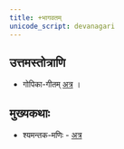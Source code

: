 ```yaml
---
title: +भागवतम्
unicode_script: devanagari
---
```


## उत्तमस्तोत्राणि
- गोपिका-गीतम् [अत्र](/purANam/bhAgavatam/goraxapura-pAThaH/hindy-anuvAdaH/10a_dashamaH_skandhaH_pUrvArdhaH/31_ekatriMsho-dhyAyaH/) ।

## मुख्यकथाः
- श्यमन्तक-मणिः - [अत्र](/purANam/bhAgavatam/goraxapura-pAThaH/hindy-anuvAdaH/10b_dashamaH_skandhaH_uttarArdhaH/56_ShaTpanchAshattamo-dhyAyaH/)